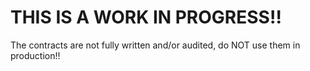 # THIS IS A WORK IN PROGRESS!!

The contracts are not fully written and/or audited, do NOT use them in production!!
